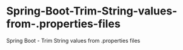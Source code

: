 # Spring-Boot-Trim-String-values-from-.properties-files
Spring Boot - Trim String values from .properties files
